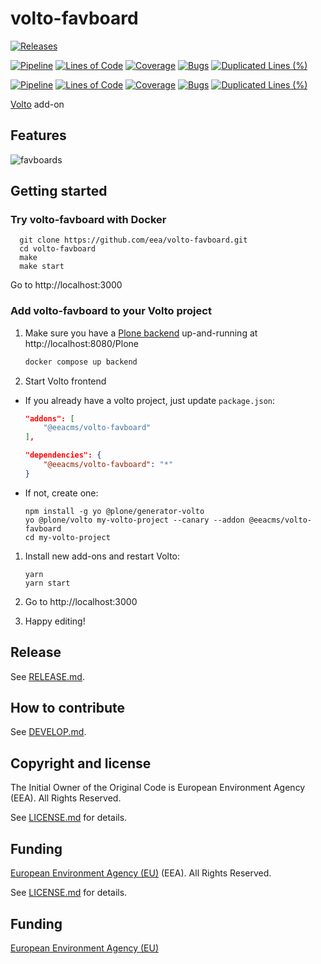 # volto-favboard

[![Releases](https://img.shields.io/github/v/release/eea/volto-favboard)](https://github.com/eea/volto-favboard/releases)

[![Pipeline](https://ci.eionet.europa.eu/buildStatus/icon?job=volto-addons%2Fvolto-favboard%2Fmaster&subject=master)](https://ci.eionet.europa.eu/view/Github/job/volto-addons/job/volto-favboard/job/master/display/redirect)
[![Lines of Code](https://sonarqube.eea.europa.eu/api/project_badges/measure?project=volto-favboard-master&metric=ncloc)](https://sonarqube.eea.europa.eu/dashboard?id=volto-favboard-master)
[![Coverage](https://sonarqube.eea.europa.eu/api/project_badges/measure?project=volto-favboard-master&metric=coverage)](https://sonarqube.eea.europa.eu/dashboard?id=volto-favboard-master)
[![Bugs](https://sonarqube.eea.europa.eu/api/project_badges/measure?project=volto-favboard-master&metric=bugs)](https://sonarqube.eea.europa.eu/dashboard?id=volto-favboard-master)
[![Duplicated Lines (%)](https://sonarqube.eea.europa.eu/api/project_badges/measure?project=volto-favboard-master&metric=duplicated_lines_density)](https://sonarqube.eea.europa.eu/dashboard?id=volto-favboard-master)

[![Pipeline](https://ci.eionet.europa.eu/buildStatus/icon?job=volto-addons%2Fvolto-favboard%2Fdevelop&subject=develop)](https://ci.eionet.europa.eu/view/Github/job/volto-addons/job/volto-favboard/job/develop/display/redirect)
[![Lines of Code](https://sonarqube.eea.europa.eu/api/project_badges/measure?project=volto-favboard-develop&metric=ncloc)](https://sonarqube.eea.europa.eu/dashboard?id=volto-favboard-develop)
[![Coverage](https://sonarqube.eea.europa.eu/api/project_badges/measure?project=volto-favboard-develop&metric=coverage)](https://sonarqube.eea.europa.eu/dashboard?id=volto-favboard-develop)
[![Bugs](https://sonarqube.eea.europa.eu/api/project_badges/measure?project=volto-favboard-develop&metric=bugs)](https://sonarqube.eea.europa.eu/dashboard?id=volto-favboard-develop)
[![Duplicated Lines (%)](https://sonarqube.eea.europa.eu/api/project_badges/measure?project=volto-favboard-develop&metric=duplicated_lines_density)](https://sonarqube.eea.europa.eu/dashboard?id=volto-favboard-develop)


[Volto](https://github.com/plone/volto) add-on

## Features

![favboards](https://github.com/eea/volto-favboard/assets/20109479/4ecb805c-c1c7-4ea0-a4f4-826ddb35de31)


## Getting started

### Try volto-favboard with Docker

      git clone https://github.com/eea/volto-favboard.git
      cd volto-favboard
      make
      make start

Go to http://localhost:3000

### Add volto-favboard to your Volto project

1. Make sure you have a [Plone backend](https://plone.org/download) up-and-running at http://localhost:8080/Plone

   ```Bash
   docker compose up backend
   ```

1. Start Volto frontend

* If you already have a volto project, just update `package.json`:

   ```JSON
   "addons": [
       "@eeacms/volto-favboard"
   ],

   "dependencies": {
       "@eeacms/volto-favboard": "*"
   }
   ```

* If not, create one:

   ```
   npm install -g yo @plone/generator-volto
   yo @plone/volto my-volto-project --canary --addon @eeacms/volto-favboard
   cd my-volto-project
   ```

1. Install new add-ons and restart Volto:

   ```
   yarn
   yarn start
   ```

1. Go to http://localhost:3000

1. Happy editing!

## Release

See [RELEASE.md](https://github.com/eea/volto-favboard/blob/master/RELEASE.md).

## How to contribute

See [DEVELOP.md](https://github.com/eea/volto-favboard/blob/master/DEVELOP.md).

## Copyright and license

The Initial Owner of the Original Code is European Environment Agency (EEA).
All Rights Reserved.

See [LICENSE.md](https://github.com/eea/volto-favboard/blob/master/LICENSE.md) for details.

## Funding

[European Environment Agency (EU)](http://eea.europa.eu)
 (EEA).
All Rights Reserved.

See [LICENSE.md](https://github.com/eea/volto-addon-template/blob/master/LICENSE.md) for details.

## Funding

[European Environment Agency (EU)](http://eea.europa.eu)
